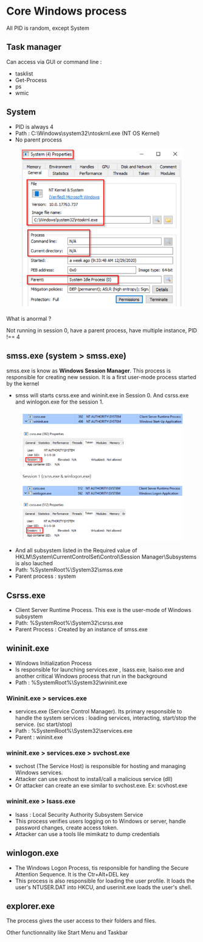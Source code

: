 # Core Windows process

All PID is random, except System

## Task manager

Can access via GUI or command line :&#x20;

* tasklist
* Get-Process
* ps
* wmic

## System

* PID is always 4
* Path : C:\Windows\system32\ntoskrnl.exe (NT OS Kernel)
* No parent process

<figure><img src="../.gitbook/assets/image (1).png" alt=""><figcaption></figcaption></figure>

What is anormal ?&#x20;

Not running in session 0, have a parent process, have multiple instance, PID !== 4

## smss.exe (system > smss.exe)

smss.exe is know as **Windows Session Manager**. This process is responsible for creating new session. It is a first user-mode process started by the kernel

* smss will starts csrss.exe and wininit.exe in Session 0. And csrss.exe and winlogon.exe for the session 1.&#x20;

<figure><img src="../.gitbook/assets/image.png" alt=""><figcaption></figcaption></figure>

* And all subsystem listed in the Required value of HKLM\System\CurrentControlSet\Control\Session Manager\Subsystems is also lauched
* Path: %SystemRoot%\System32\smss.exe
* Parent process : system

## Csrss.exe

* Client Server Runtime Process. This exe is the user-mode of Windows subsystem
* Path: %SystemRoot%\System32\csrss.exe
* Parent Process : Created by an instance of smss.exe

## wininit.exe

* Windows Initialization Process
* Is responsible for launching services.exe , lsass.exe, lsaiso.exe and another critical Windows process that run in the background
* Path : %SystemRoot%\System32\wininit.exe

### Wininit.exe > services.exe

* services.exe (Service Control Manager). Its primary responsible to handle the system services : loading services, interacting, start/stop the service. (sc start/stop)&#x20;
* Path : %SystemRoot%\System32\services.exe
* Parent : wininit.exe

### wininit.exe > services.exe > svchost.exe

* svchost (The Service Host) is responsible for hosting and managing Windows services.&#x20;
* Attacker can use svchost to install/call a malicious service (dll)
* Or attacker can create an exe similar to svchost.exe. Ex: scvhost.exe

### wininit.exe > lsass.exe

* lsass : Local Security Authority Subsystem Service
* This process verifies users logging on to Windows or server, handle password changes, create access token.&#x20;
* Attacker can use a tools lile mimikatz to dump credentials

## winlogon.exe

* The Windows Logon Process, tis responsible for handling the Secure Attention Sequence. It is the Ctr+Alt+DEL key
* This process is also responsible for loading the user profile. It loads the user's NTUSER.DAT into HKCU, and userinit.exe loads the user's shell.&#x20;

## explorer.exe

The process gives the user access to their folders and files.

Other functionnality like Start Menu and Taskbar



